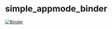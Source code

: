 # simple_appmode_binder


[![Binder](https://mybinder.org/badge_logo.svg)](https://mybinder.org/v2/gh/fomightez/simple_appmode_binder/main?urlpath=%2Fnotebooks%2FEs_pag_32.ipynb)